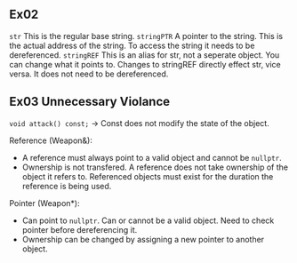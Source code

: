 
## Ex02

`str` This is the regular base string.
`stringPTR` A pointer to the string. This is the actual address of the string. To access the string it needs to be dereferenced.
`stringREF` This is an alias for str, not a seperate object. You can change what it points to. Changes to stringREF directly effect str, vice versa. It does not need to be dereferenced.


## Ex03 Unnecessary Violance

`void attack() const;` -> Const does not modify the state of the object.

Reference (Weapon&):
- A reference must always point to a valid object and cannot be `nullptr`.
- Ownership is not transfered. A reference does not take ownership of the object it refers to. Referenced objects must exist for the duration the reference is being used.

Pointer (Weapon*):
- Can point to `nullptr`. Can or cannot be a valid object. Need to check pointer before dereferencing it.
- Ownership can be changed by assigning a new pointer to another object.
